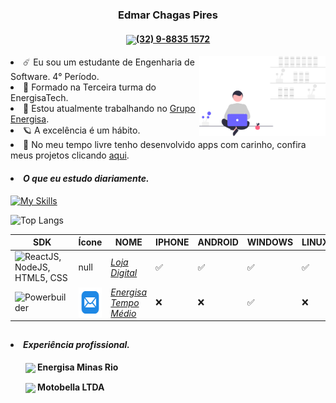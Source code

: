<!--Nome completo:-->
<h3 align="center">Edmar Chagas Pires</h3>
<h4 align="center"><a href="https://web.whatsapp.com/send/?phone=32988351572" rel="nofollow"><img src="https://static-00.iconduck.com/assets.00/whatsapp-icon-2040x2048-8b5th74o.png" height="20px" align="center"><strong>(32) 9-8835 1572</strong></a></h4>

<!--Imagem decorativa:-->
<img align="right" src="https://raw.githubusercontent.com/edmarpires9/edmarpires9/08ac4f106fb7a1af1860da86eb29ef47129147e5/Imagens/background.svg" style="width: 40%;">
<!--Biografia-->
<li>☄️ Eu sou um estudante de Engenharia de Software. 4° Período.</li>
<li>🌙 Formado na Terceira turma do EnergisaTech.</li>
<li>🌌 Estou atualmente trabalhando no <a href="https://www.energisa.com.br/">Grupo Energisa</a>.</li>
<li>🪐 A excelência é um hábito.</li>
<li>🔭 No meu tempo livre tenho desenvolvido apps com carinho, confira meus projetos clicando <a href="https://github.com/edmarpires9?tab=repositories">aqui</a>.</li>
<!--Estudando essas linguagens:-->
<h4><li><em>O que eu estudo diariamente.</em></li></h4>

[![My Skills](https://skillicons.dev/icons?i=react,nodejs)](https://www.linkedin.com/in/edmar-chagas-96b380246/)

![Top Langs](https://github-readme-stats.vercel.app/api/top-langs/?username=edmarpires9&hide_progress=true&layout=compact&card_width=100%&theme=transparent&card&custom_title=edmarpires9🧙‍♂️🎇)

| SDK | Ícone | NOME | IPHONE| ANDROID | WINDOWS | LINUX |
|----------|----------|----------|----------|----------|----------|----------|
|<img title="ReactJS, NodeJS, HTML5, CSS" src="https://jorgecolonconsulting.com/wp-content/uploads/React-Icon-Black.png" height="48px" align="center">| null | <a href="https://github.com/edmarpires9/LojaDigital" rel="nofollow"><em>Loja Digital</em></a>   | ✅  | ✅   | ✅   | ✅   |
| <img title="Powerbuilder" src="https://www.appeon.com/sites/default/files/2022-07/home/PowerBuilder.svg" height="48px" align="center"> | <img src="https://raw.githubusercontent.com/edmarpires9/Energisa-TMA/main/data/icon/icon_default.png" height="48px" align="center"> | <a href="https://github.com/edmarpires9/Energisa-TMA" rel="nofollow"><em>Energisa Tempo Médio</em></a>  | ❌   | ❌  | ✅  | ❌ |

##
<h4><li><em>Experiência profissional.</em></li></h4>
<ul></p><img src="https://media.licdn.com/dms/image/C4D0BAQEk6-EWKeqDTQ/company-logo_100_100/0/1630533776321/energisa_logo?e=1710374400&v=beta&t=kn8bm6erJ5oRXr5MwFJ6mYPBBSrlOtgTjgRFma5aMuA" height="20px" align="center"><strong> Energisa Minas Rio</strong></ul>
<ul></p><img src="https://cdn.iconscout.com/icon/free/png-256/free-honda-6-202784.png" height="20px" align="center"><strong> Motobella LTDA</strong></ul>
